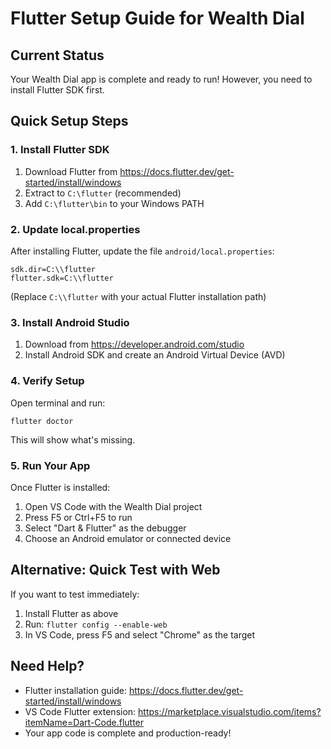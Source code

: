 # Flutter Setup Guide for Wealth Dial

## Current Status
Your Wealth Dial app is complete and ready to run! However, you need to install Flutter SDK first.

## Quick Setup Steps

### 1. Install Flutter SDK
1. Download Flutter from https://docs.flutter.dev/get-started/install/windows
2. Extract to `C:\flutter` (recommended)
3. Add `C:\flutter\bin` to your Windows PATH

### 2. Update local.properties
After installing Flutter, update the file `android/local.properties`:
```
sdk.dir=C:\\flutter
flutter.sdk=C:\\flutter
```
(Replace `C:\\flutter` with your actual Flutter installation path)

### 3. Install Android Studio
1. Download from https://developer.android.com/studio
2. Install Android SDK and create an Android Virtual Device (AVD)

### 4. Verify Setup
Open terminal and run:
```
flutter doctor
```
This will show what's missing.

### 5. Run Your App
Once Flutter is installed:
1. Open VS Code with the Wealth Dial project
2. Press F5 or Ctrl+F5 to run
3. Select "Dart & Flutter" as the debugger
4. Choose an Android emulator or connected device

## Alternative: Quick Test with Web
If you want to test immediately:
1. Install Flutter as above
2. Run: `flutter config --enable-web`
3. In VS Code, press F5 and select "Chrome" as the target

## Need Help?
- Flutter installation guide: https://docs.flutter.dev/get-started/install/windows
- VS Code Flutter extension: https://marketplace.visualstudio.com/items?itemName=Dart-Code.flutter
- Your app code is complete and production-ready!